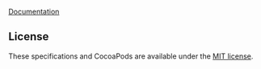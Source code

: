 
[Documentation](https://github.com/stanwood/Documentation/tree/master/general/frameworks/how_to)

## License

These specifications and CocoaPods are available under the [MIT license](http://www.opensource.org/licenses/mit-license.php).


